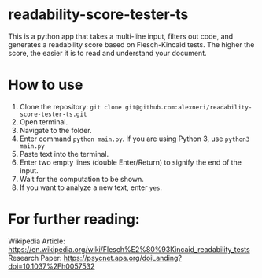 # readability-score-tester-ts
This is a python app that takes a multi-line input, filters out code, and generates a readability score based on Flesch-Kincaid tests. The higher the score, the easier it is to read and understand your document.

# How to use

1. Clone the repository: `git clone git@github.com:alexneri/readability-score-tester-ts.git`
2. Open terminal.
3. Navigate to the folder.
3. Enter command `python main.py`. If you are using Python 3, use `python3 main.py`
4. Paste text into the terminal.
5. Enter two empty lines (double Enter/Return) to signify the end of the input.
6. Wait for the computation to be shown.
7. If you want to analyze a new text, enter `yes`.

# For further reading: 

Wikipedia Article: https://en.wikipedia.org/wiki/Flesch%E2%80%93Kincaid_readability_tests
Research Paper: https://psycnet.apa.org/doiLanding?doi=10.1037%2Fh0057532
